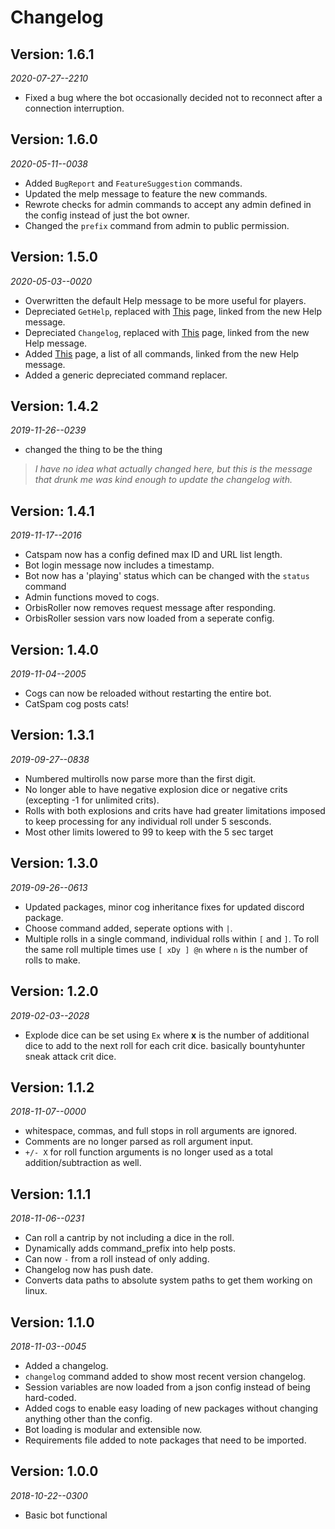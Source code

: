 # Changelog

## Version: 1.6.1  
 *2020-07-27--2210*
- Fixed a bug where the bot occasionally decided not to reconnect after a connection interruption.

## Version: 1.6.0  
 *2020-05-11--0038*
- Added `BugReport` and `FeatureSuggestion` commands.
- Updated the melp message to feature the new commands.
- Rewrote checks for admin commands to accept any admin defined in the config instead of just the bot owner.
- Changed the `prefix` command from admin to public permission.

## Version: 1.5.0  
 *2020-05-03--0020*
- Overwritten the default Help message to be more useful for players.
- Depreciated `GetHelp`, replaced with [This](https://github.com/OrbisBotDev/OrbisBotHelp/blob/master/Rolling.md) page, linked from the new Help message.
- Depreciated `Changelog`, replaced with [This](https://github.com/OrbisBotDev/OrbisBotHelp/blob/master/Changelog.md) page, linked from the new Help message.
- Added [This](https://github.com/OrbisBotDev/OrbisBotHelp/blob/master/Commands.md) page, a list of all commands, linked from the new Help message.
- Added a generic depreciated command replacer.

## Version: 1.4.2  
 *2019-11-26--0239*
- changed the thing to be the thing
> *I have no idea what actually changed here, but this is the message that drunk me was kind enough to update the changelog with.*

## Version: 1.4.1  
 *2019-11-17--2016*
- Catspam now has a config defined max ID and URL list length.
- Bot login message now includes a timestamp.
- Bot now has a 'playing' status which can be changed with the `status` command
- Admin functions moved to cogs.
- OrbisRoller now removes request message after responding.
- OrbisRoller session vars now loaded from a seperate config.

## Version: 1.4.0  
 *2019-11-04--2005*
- Cogs can now be reloaded without restarting the entire bot.
- CatSpam cog posts cats!

## Version: 1.3.1 
 *2019-09-27--0838*
- Numbered multirolls now parse more than the first digit.
- No longer able to have negative explosion dice or negative crits (excepting -1 for unlimited crits).
- Rolls with both explosions and crits have had greater limitations imposed to keep processing for any individual roll under 5 sesconds.
- Most other limits lowered to 99 to keep with the 5 sec target

## Version: 1.3.0 
 *2019-09-26--0613*
- Updated packages, minor cog inheritance fixes for updated discord package.
- Choose command added, seperate options with `|`.
- Multiple rolls in a single command, individual rolls within `[` and `]`. To roll the same roll multiple times use `[ xDy ] @n` where `n` is the number of rolls to make.

## Version: 1.2.0 
 *2019-02-03--2028*
- Explode dice can be set using `Ex` where **x** is the number of additional dice to add to the next roll for each crit dice. basically bountyhunter sneak attack crit dice.

## Version: 1.1.2  
 *2018-11-07--0000*
- whitespace, commas, and full stops in roll arguments are ignored.
- Comments are no longer parsed as roll argument input.
- `+/- X` for roll function arguments is no longer used as a total addition/subtraction as well.

## Version: 1.1.1  
 *2018-11-06--0231*
- Can roll a cantrip by not including a dice in the roll.
- Dynamically adds command_prefix into help posts.
- Can now `-` from a roll instead of only adding.
- Changelog now has push date.
- Converts data paths to absolute system paths to get them working on linux.

## Version: 1.1.0 
 *2018-11-03--0045*
 - Added a changelog.
- `changelog` command added to show most recent version changelog.
- Session variables are now loaded from a json config instead of being hard-coded.
- Added cogs to enable easy loading of new packages without changing anything other than the config.
- Bot loading is modular and extensible now.
- Requirements file added to note packages that need to be imported.

## Version: 1.0.0  
 *2018-10-22--0300*
- Basic bot functional

